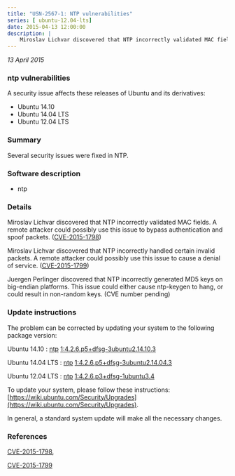 ```yaml
---
title: "USN-2567-1: NTP vulnerabilities"
series: [ ubuntu-12.04-lts]
date: 2015-04-13 12:00:00
description: |
    Miroslav Lichvar discovered that NTP incorrectly validated MAC fields. A remote attacker could possibly use this issue to bypass authentication and spoof packets. ([CVE-2015-1798](http://people.ubuntu.com/~ubuntu-security/cve/CVE-2015-1798))
--- 
```

 
 

*13 April 2015*

### ntp vulnerabilities

A security issue affects these releases of Ubuntu and its derivatives:

* Ubuntu 14.10
* Ubuntu 14.04 LTS
* Ubuntu 12.04 LTS

### Summary

Several security issues were fixed in NTP. 

### Software description

* ntp 

### Details

Miroslav Lichvar discovered that NTP incorrectly validated MAC fields. A remote attacker could possibly use this issue to bypass authentication and spoof packets. ([CVE-2015-1798](http://people.ubuntu.com/~ubuntu-security/cve/CVE-2015-1798))

Miroslav Lichvar discovered that NTP incorrectly handled certain invalid packets. A remote attacker could possibly use this issue to cause a denial of service. ([CVE-2015-1799](http://people.ubuntu.com/~ubuntu-security/cve/CVE-2015-1799))

Juergen Perlinger discovered that NTP incorrectly generated MD5 keys on big-endian platforms. This issue could either cause ntp-keygen to hang, or could result in non-random keys. (CVE number pending) 

### Update instructions

The problem can be corrected by updating your system to the following package version:

Ubuntu 14.10
 : [ntp](https://launchpad.net/ubuntu/+source/ntp) <span> [1:4.2.6.p5+dfsg-3ubuntu2.14.10.3](https://launchpad.net/ubuntu/+source/ntp/1:4.2.6.p5+dfsg-3ubuntu2.14.10.3) </span> 

Ubuntu 14.04 LTS
 : [ntp](https://launchpad.net/ubuntu/+source/ntp) <span> [1:4.2.6.p5+dfsg-3ubuntu2.14.04.3](https://launchpad.net/ubuntu/+source/ntp/1:4.2.6.p5+dfsg-3ubuntu2.14.04.3) </span> 

Ubuntu 12.04 LTS
 : [ntp](https://launchpad.net/ubuntu/+source/ntp) <span> [1:4.2.6.p3+dfsg-1ubuntu3.4](https://launchpad.net/ubuntu/+source/ntp/1:4.2.6.p3+dfsg-1ubuntu3.4) </span> 

To update your system, please follow these instructions: [https://wiki.ubuntu.com/Security/Upgrades](https://wiki.ubuntu.com/Security/Upgrades).

In general, a standard system update will make all the necessary changes. 

### References

 
 [CVE-2015-1798](http://people.ubuntu.com/~ubuntu-security/cve/CVE-2015-1798), 

 [CVE-2015-1799](http://people.ubuntu.com/~ubuntu-security/cve/CVE-2015-1799)
 

